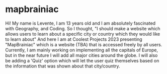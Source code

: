 # mapbrainiac

Hi! My name is Levente, I am 13 years old and I am absolutely fascinated with Geography, and Coding.
So I thought, "I should make a website which allows users to learn about a specific city or country which they would like to learn about"
And here I am at Coolest Projects 2023 presenting "MapBrainiac" which is a website (TBA) that is accessed freely by all users.
Currently, I am mainly working on implementing all the capitals of Europe, but in the near future I will add all major cities around the globe.
I will also be adding a 'Quiz' option which will let the user quiz themselves based on the information that was shown about that city/country.
